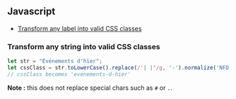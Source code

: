 ## Javascript

* [Transform any label into valid CSS classes](#transform-any-label-into-valid-css-classes)

### Transform any string into valid CSS classes

```javascript
let str = "Événements d'hier";
let cssClass = str.toLowerCase().replace(/'| |"/g, '-').normalize('NFD').replace(/[\u0300-\u036f]/g, ''); 
// cssClass becomes 'evenements-d-hier'
```

**Note :** this does not replace special chars such as `#` or `.`.

